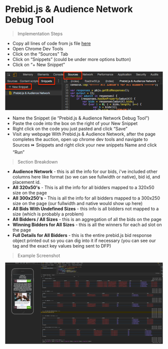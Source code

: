 # Prebid.js &amp; Audience Network Debug Tool

> Implementation Steps

* Copy all lines of code from js file [here](prebid-audNet-debugTool/prebid_audNet_debugTool.js)
* Open Chrome Dev Tools
* Click on the “Sources” Tab
* Click on “Snippets” (could be under more options button)
* Click on “+ New Snippet”

![alt text](/resources/images/snippet_setup.png)

* Name the Snippet (ie “Prebid.js & Audience Network Debug Tool”)
* Paste the code into the box on the right of your New Snippet
* Right click on the code you just pasted and click “Save”
* Visit any webpage With Prebid.js & Audience Network, after the page completes the auction, open up chrome dev tools and navigate to Sources :fast_forward: Snippets and right click your new snippets Name and click “Run”

> Section Breakdown

* **Audience Network** - this is all the info for our bids, i've included other columns here like format (so we can see fullwidth or native), bid id, and placement id.  
* **All 320x50's** - This is all the info for all bidders mapped to a 320x50 size on the page
* **All 300x250's** - This is all the info for all bidders mapped to a 300x250 size on the page (our fullwidth and native would show up here)
* **All Bids With Undefined Sizes** - this info is all bidders not mapped to a size (which is probably a problem)
* **All Bidders / All Sizes** - this is an aggregation of all the bids on the page
* **Winning Bidders for All Sizes** - this is all the winners for each ad slot on the page
* **Full Details for All Bidders** - this is the entire prebid.js bid response object printed out so you can dig into it if necessary (you can see our tag and the exact key values being sent to DFP)

> Example Screenshot

![alt text](/resources/images/example_output.png)
